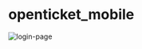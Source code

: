 # openticket_mobile
![login-page](https://user-images.githubusercontent.com/39264221/183107998-363606ae-128e-4972-a297-1cfab8c87930.png)
